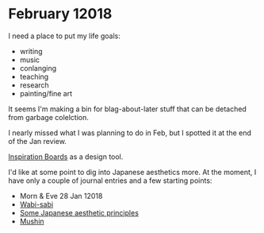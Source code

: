 # February 12018

I need a place to put my life goals:
  * writing
  * music
  * conlanging
  * teaching
  * research
  * painting/fine art

It seems I'm making a bin for blag-about-later stuff that can be detached from garbage colelction.

I nearly missed what I was planning to do in Feb, but I spotted it at the end of the Jan review.

[Inspiration Boards](http://owl-ink.com/owl-ink-inspiration-boards/) as a design tool.

I'd like at some point to dig into Japanese aesthetics more.
At the moment, I have only a couple of journal entries and a few starting points:
  * Morn & Eve 28 Jan 12018
  * [Wabi-sabi](https://en.wikipedia.org/wiki/Wabi-sabi)
  * [Some Japanese aesthetic principles](http://www.presentationzen.com/presentationzen/2009/09/exposing-ourselves-to-traditional-japanese-aesthetic-ideas-notions-that-may-seem-quite-foreign-to-most-of-us-is-a-goo.html)
  * [Mushin](https://en.wikipedia.org/wiki/Mushin_(mental_state))